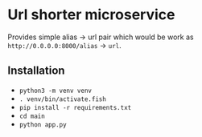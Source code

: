 # Url shorter microservice

Provides simple alias -> url pair which would be work as `http://0.0.0.0:8000/alias` -> `url`.

## Installation

- `python3 -m venv venv`
- `. venv/bin/activate.fish`
- `pip install -r requirements.txt`
- `cd main`
- `python app.py`
